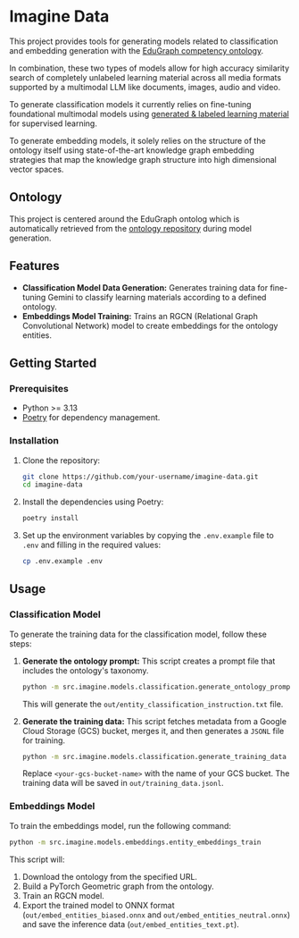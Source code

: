 # Imagine Data

This project provides tools for generating models related to classification and embedding generation with
the [EduGraph competency ontology](https://github.com/christian-bick/edugraph-ontology). 

In combination, these two types of models allow for high accuracy similarity search of completely unlabeled 
learning material across all media formats supported by a multimodal LLM like documents, images, audio and video.

To generate classification models it currently relies on fine-tuning foundational multimodal models using
[generated & labeled learning material](https://github.com/christian-bick/imagine-content) for supervised learning.

To generate embedding models, it solely relies on the structure of the ontology itself using state-of-the-art 
knowledge graph embedding strategies that map the knowledge graph structure into high dimensional vector spaces.

## Ontology

This project is centered around the EduGraph ontolog which is automatically retrieved from the 
[ontology repository](https://github.com/christian-bick/edugraph-ontology) during model generation.

## Features

*   **Classification Model Data Generation:** Generates training data for fine-tuning Gemini to classify learning materials according to a defined ontology.
*   **Embeddings Model Training:** Trains an RGCN (Relational Graph Convolutional Network) model to create embeddings for the ontology entities.

## Getting Started

### Prerequisites

*   Python >= 3.13
*   [Poetry](https://python-poetry.org/) for dependency management.

### Installation

1.  Clone the repository:
    ```bash
    git clone https://github.com/your-username/imagine-data.git
    cd imagine-data
    ```

2.  Install the dependencies using Poetry:
    ```bash
    poetry install
    ```

3.  Set up the environment variables by copying the `.env.example` file to `.env` and filling in the required values:
    ```bash
    cp .env.example .env
    ```

## Usage

### Classification Model

To generate the training data for the classification model, follow these steps:

1.  **Generate the ontology prompt:** This script creates a prompt file that includes the ontology's taxonomy.
    ```bash
    python -m src.imagine.models.classification.generate_ontology_prompt
    ```
    This will generate the `out/entity_classification_instruction.txt` file.

2.  **Generate the training data:** This script fetches metadata from a Google Cloud Storage (GCS) bucket, merges it, and then generates a `JSONL` file for training.
    ```bash
    python -m src.imagine.models.classification.generate_training_data <your-gcs-bucket-name>
    ```
    Replace `<your-gcs-bucket-name>` with the name of your GCS bucket. The training data will be saved in `out/training_data.jsonl`.

### Embeddings Model

To train the embeddings model, run the following command:
```bash
python -m src.imagine.models.embeddings.entity_embeddings_train
```
This script will:
1.  Download the ontology from the specified URL.
2.  Build a PyTorch Geometric graph from the ontology.
3.  Train an RGCN model.
4.  Export the trained model to ONNX format (`out/embed_entities_biased.onnx` and `out/embed_entities_neutral.onnx`) and save the inference data (`out/embed_entities_text.pt`).